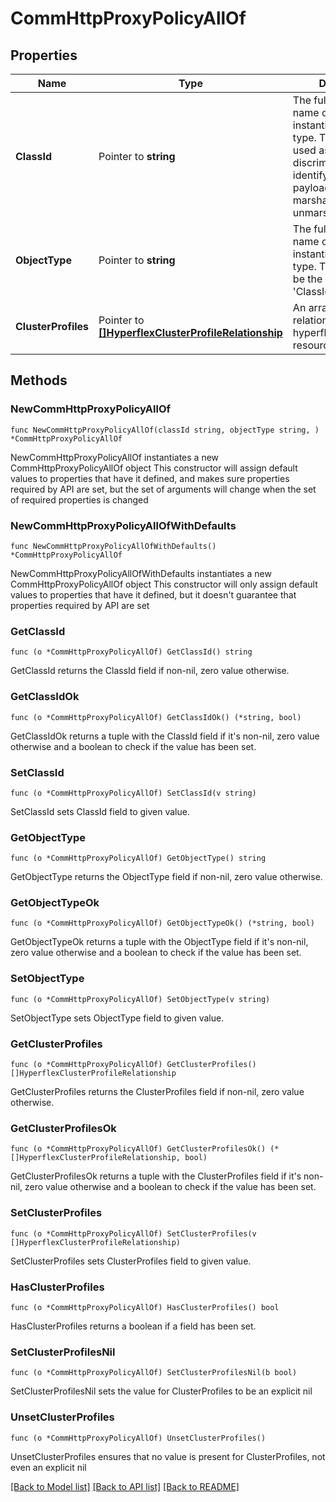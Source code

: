 # CommHttpProxyPolicyAllOf

## Properties

Name | Type | Description | Notes
------------ | ------------- | ------------- | -------------
**ClassId** | Pointer to **string** | The fully-qualified name of the instantiated, concrete type. This property is used as a discriminator to identify the type of the payload when marshaling and unmarshaling data. | [default to "comm.HttpProxyPolicy"]
**ObjectType** | Pointer to **string** | The fully-qualified name of the instantiated, concrete type. The value should be the same as the &#39;ClassId&#39; property. | [default to "comm.HttpProxyPolicy"]
**ClusterProfiles** | Pointer to [**[]HyperflexClusterProfileRelationship**](hyperflex.ClusterProfile.Relationship.md) | An array of relationships to hyperflexClusterProfile resources. | [optional] 

## Methods

### NewCommHttpProxyPolicyAllOf

`func NewCommHttpProxyPolicyAllOf(classId string, objectType string, ) *CommHttpProxyPolicyAllOf`

NewCommHttpProxyPolicyAllOf instantiates a new CommHttpProxyPolicyAllOf object
This constructor will assign default values to properties that have it defined,
and makes sure properties required by API are set, but the set of arguments
will change when the set of required properties is changed

### NewCommHttpProxyPolicyAllOfWithDefaults

`func NewCommHttpProxyPolicyAllOfWithDefaults() *CommHttpProxyPolicyAllOf`

NewCommHttpProxyPolicyAllOfWithDefaults instantiates a new CommHttpProxyPolicyAllOf object
This constructor will only assign default values to properties that have it defined,
but it doesn't guarantee that properties required by API are set

### GetClassId

`func (o *CommHttpProxyPolicyAllOf) GetClassId() string`

GetClassId returns the ClassId field if non-nil, zero value otherwise.

### GetClassIdOk

`func (o *CommHttpProxyPolicyAllOf) GetClassIdOk() (*string, bool)`

GetClassIdOk returns a tuple with the ClassId field if it's non-nil, zero value otherwise
and a boolean to check if the value has been set.

### SetClassId

`func (o *CommHttpProxyPolicyAllOf) SetClassId(v string)`

SetClassId sets ClassId field to given value.


### GetObjectType

`func (o *CommHttpProxyPolicyAllOf) GetObjectType() string`

GetObjectType returns the ObjectType field if non-nil, zero value otherwise.

### GetObjectTypeOk

`func (o *CommHttpProxyPolicyAllOf) GetObjectTypeOk() (*string, bool)`

GetObjectTypeOk returns a tuple with the ObjectType field if it's non-nil, zero value otherwise
and a boolean to check if the value has been set.

### SetObjectType

`func (o *CommHttpProxyPolicyAllOf) SetObjectType(v string)`

SetObjectType sets ObjectType field to given value.


### GetClusterProfiles

`func (o *CommHttpProxyPolicyAllOf) GetClusterProfiles() []HyperflexClusterProfileRelationship`

GetClusterProfiles returns the ClusterProfiles field if non-nil, zero value otherwise.

### GetClusterProfilesOk

`func (o *CommHttpProxyPolicyAllOf) GetClusterProfilesOk() (*[]HyperflexClusterProfileRelationship, bool)`

GetClusterProfilesOk returns a tuple with the ClusterProfiles field if it's non-nil, zero value otherwise
and a boolean to check if the value has been set.

### SetClusterProfiles

`func (o *CommHttpProxyPolicyAllOf) SetClusterProfiles(v []HyperflexClusterProfileRelationship)`

SetClusterProfiles sets ClusterProfiles field to given value.

### HasClusterProfiles

`func (o *CommHttpProxyPolicyAllOf) HasClusterProfiles() bool`

HasClusterProfiles returns a boolean if a field has been set.

### SetClusterProfilesNil

`func (o *CommHttpProxyPolicyAllOf) SetClusterProfilesNil(b bool)`

 SetClusterProfilesNil sets the value for ClusterProfiles to be an explicit nil

### UnsetClusterProfiles
`func (o *CommHttpProxyPolicyAllOf) UnsetClusterProfiles()`

UnsetClusterProfiles ensures that no value is present for ClusterProfiles, not even an explicit nil

[[Back to Model list]](../README.md#documentation-for-models) [[Back to API list]](../README.md#documentation-for-api-endpoints) [[Back to README]](../README.md)


